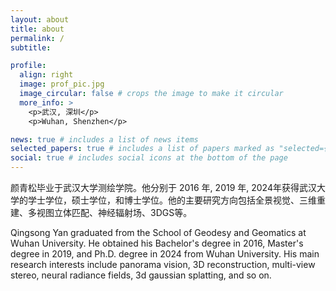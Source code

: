 ```yaml
---
layout: about
title: about
permalink: /
subtitle: 

profile:
  align: right
  image: prof_pic.jpg
  image_circular: false # crops the image to make it circular
  more_info: >
    <p>武汉, 深圳</p> 
    <p>Wuhan, Shenzhen</p>

news: true # includes a list of news items
selected_papers: true # includes a list of papers marked as "selected={true}"
social: true # includes social icons at the bottom of the page
---
```


颜青松毕业于武汉大学测绘学院。他分别于 2016 年, 2019 年, 2024年获得武汉大学的学士学位，硕士学位，和博士学位。他的主要研究方向包括全景视觉、三维重建、多视图立体匹配、神经辐射场、3DGS等。

Qingsong Yan graduated from the School of Geodesy and Geomatics at Wuhan University. He obtained his Bachelor's degree in 2016, Master's degree in 2019, and Ph.D. degree in 2024 from Wuhan University. His main research interests include panorama vision, 3D reconstruction, multi-view stereo, neural radiance fields, 3d gaussian splatting, and so on.
